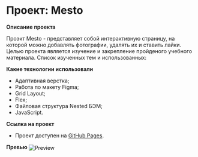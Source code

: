 # Проект: Mesto

**Описание проекта**

Проэкт Mesto - представляет собой интерактивную страницу, на которой можно добавлять фотографии, удалять их и ставить лайки.  Целью проекта является изучение и закрепление пройденого учебного материала. Список изученных тем и использованных:

**Какие технологии использовали**

* Адаптивная верстка;
* Работа по макету Figma;
* Grid Layout;
* Flex;
* Файловая структура Nested БЭМ;
* JavaScript.

**Ссылка на проект**

* Проект доступен на [GitHub Pages](https://lugovskoy-maxim.github.io/mesto/).

**Превью**
<img align="center" alt="Preview" src="https://pictures.s3.yandex.net/resources/Screen_Shot_2020-04-06_at_6.36.00_PM_1589715787.png" />
